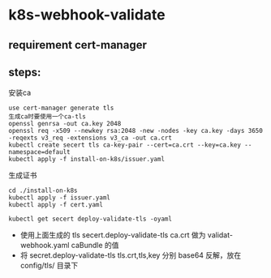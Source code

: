 # k8s-webhook-validate

## requirement cert-manager

## steps:
安装ca
```
use cert-manager generate tls
生成ca时要使用一个ca-tls
openssl genrsa -out ca.key 2048
openssl req -x509 --newkey rsa:2048 -new -nodes -key ca.key -days 3650 -reqexts v3_req -extensions v3_ca -out ca.crt
kubectl create secert tls ca-key-pair --cert=ca.crt --key=ca.key --namespace=default
kubectl apply -f install-on-k8s/issuer.yaml
```
生成证书
```
cd ./install-on-k8s
kubectl apply -f issuer.yaml
kubectl apply -f cert.yaml

kubectl get secert deploy-validate-tls -oyaml
```
- 使用上面生成的 tls secert.deploy-validate-tls ca.crt 做为 validat-webhook.yaml caBundle 的值
- 将 secret.deploy-validate-tls tls.crt,tls,key 分别 base64 反解，放在config/tls/ 目录下

